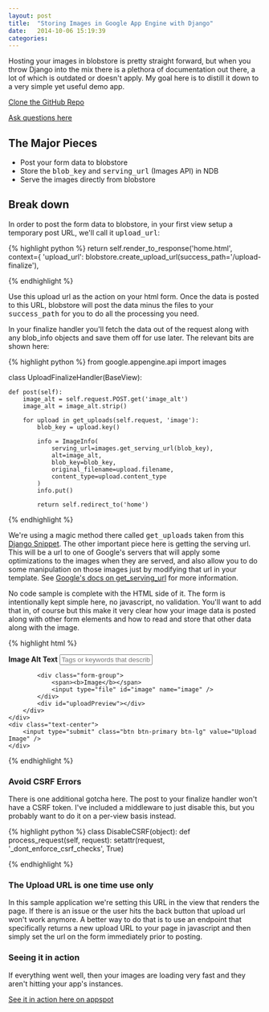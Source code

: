 ```yaml
---
layout: post
title:  "Storing Images in Google App Engine with Django"
date:   2014-10-06 15:19:39
categories:
---
```


Hosting your images in blobstore is pretty straight forward, but when you throw Django into the mix there is a plethora of
documentation out there, a lot of which is outdated or doesn't apply. My goal here is to distill it down to a very simple
yet useful demo app.

[Clone the GitHub Repo](https://github.com/caoimhghin/django-blobstore-images)

[Ask questions here](https://github.com/caoimhghin/django-blobstore-images/issues/new)


## The Major Pieces

* Post your form data to blobstore
* Store the <kbd>blob_key</kbd> and <kbd>serving_url</kbd> (Images API) in NDB
* Serve the images directly from blobstore

## Break down

In order to post the form data to blobstore, in your first view setup a temporary post URL, we'll call it <kbd>upload_url</kbd>:

{% highlight python %}
    return self.render_to_response('home.html', context={
        'upload_url': blobstore.create_upload_url(success_path='/upload-finalize'),

{% endhighlight %}

Use this upload url as the action on your html form. Once the data is posted to this URL, blobstore will post the
data minus the files to your <kbd>success_path</kbd> for you to do all the processing you need.

In your finalize handler you'll fetch the data out of the request along with any blob_info objects and save them off
for use later. The relevant bits are shown here:

{% highlight python %}
from google.appengine.api import images

class UploadFinalizeHandler(BaseView):

    def post(self):
        image_alt = self.request.POST.get('image_alt')
        image_alt = image_alt.strip()

        for upload in get_uploads(self.request, 'image'):
            blob_key = upload.key()

            info = ImageInfo(
                serving_url=images.get_serving_url(blob_key),
                alt=image_alt,
                blob_key=blob_key,
                original_filename=upload.filename,
                content_type=upload.content_type
            )
            info.put()

            return self.redirect_to('home')
{% endhighlight %}

We're using a magic method there called <kbd>get_uploads</kbd> taken from this [Django Snippet](http://appengine-cookbook.appspot.com/recipe/blobstore-get_uploads-helper-function-for-django-request/).
The other important piece here is getting the serving url. This will be a url to one of Google's servers that will apply some optimizations to the images when they are served, and also allow you
to do some manipulation on those images just by modifying that url in your template. See [Google's docs on get_serving_url](https://cloud.google.com/appengine/docs/python/images/functions#Image_get_serving_url)
for more information.

No code sample is complete with the HTML side of it. The form is intentionally kept simple here, no javascript, no validation. You'll want to add that in, of course but this make it very clear how
your image data is posted along with other form elements and how to read and store that other data along with the image.

{% highlight html %}
<form action="{{ upload_url }}" method="POST" enctype="multipart/form-data">
    <div class="panel panel-default">
        <div class="panel-body">
            <div class="form-group">
                <span><b>Image Alt Text</b></span>
                <input class="form-control" id="id_image_alt" name="image_alt" placeholder="Tags or keywords that describe your image" required="required" type="text" />
            </div>

            <div class="form-group">
                <span><b>Image</b></span>
                <input type="file" id="image" name="image" />
            </div>
            <div id="uploadPreview"></div>
        </div>
    </div>
    <div class="text-center">
        <input type="submit" class="btn btn-primary btn-lg" value="Upload Image" />
    </div>
</form>
{% endhighlight %}

### Avoid CSRF Errors

There is one additional gotcha here. The post to your finalize handler won't have a CSRF token. I've included a middleware to just disable this, but you probably want to do it on a per-view basis instead.

{% highlight python %}
class DisableCSRF(object):
    def process_request(self, request):
        setattr(request, '_dont_enforce_csrf_checks', True)

{% endhighlight %}

### The Upload URL is one time use only

In this sample application we're setting this URL in the view that renders the page. If there is an issue or the user hits the back button that upload url won't work anymore. A better way to do that is to use
an endpoint that specifically returns a new upload URL to your page in javascript and then simply set the url on the form immediately prior to posting.

### Seeing it in action

If everything went well, then your images are loading very fast and they aren't hitting your app's instances.

[See it in action here on appspot](http://qpfaseasdf.appspot.com/)